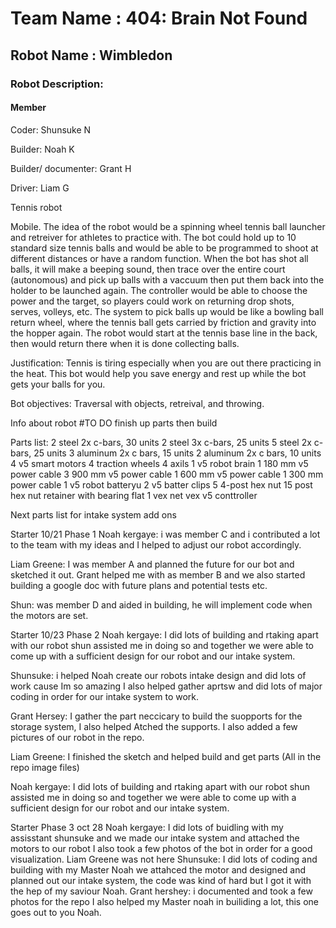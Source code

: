 # Team Name : 404: Brain Not Found

## Robot Name : Wimbledon

### Robot Description:

#### Member
Coder: Shunsuke N

Builder: Noah K

Builder/ documenter: Grant H

Driver: Liam G


Tennis robot

Mobile. The idea of the robot would be a spinning wheel tennis ball launcher and retreiver for athletes to practice with. The bot could hold up to 10 standard size tennis balls and would be able to be programmed to shoot at different distances or have  a random function. When the bot has shot all balls, it will make a beeping sound, then trace over the entire court (autonomous) and pick up balls with a vaccuum then put them back into the holder to be launched again. The controller would be able to choose the power and the target, so players could work on returning drop shots, serves, volleys, etc. The system to pick balls up would be like a bowling ball return wheel, where the tennis ball gets carried by friction and gravity into the hopper again. The robot would start at the tennis base line in the back, then would return there when it is done collecting balls. 

Justification:
Tennis is tiring especially when you are out there practicing in the heat. This bot would help you save energy and rest up while the bot gets your balls for you.

Bot objectives: Traversal with objects, retreival, and throwing.

Info about robot
#TO DO
finish up parts then build

Parts list: 
2 steel 2x c-bars, 30 units
2 steel 3x c-bars, 25 units
5 steel 2x c-bars, 25 units
3 aluminum 2x c bars, 15 units
2 aluminum 2x c bars, 10 units
4 v5 smart motors
4 traction wheels
4 axils
1 v5 robot brain
1 180 mm v5 power cable
3 900 mm v5 power cable
1 600 mm v5 power cable
1 300 mm power cable
1 v5 robot batteryu 
2 v5 batter clips
5 4-post hex nut
15 post hex nut retainer with bearing flat
1 vex net
vex v5 conttroller

Next parts list for intake system
add ons

Starter 10/21 Phase 1
Noah kergaye: i was member C and i contributed a lot to the team with my ideas and I helped to adjust our robot accordingly.

Liam Greene: I was member A and planned the future for our bot and sketched it out.
Grant helped me with as member B and we also started building a google doc with future plans and potential tests etc.

Shun: was member D and aided in building, he will implement code when the motors are set.

Starter 10/23 Phase 2
Noah kergaye: I did lots of building and rtaking apart with our robot shun assisted me in doing so and together we were able to come up with a sufficient design for our robot and our intake system.

Shunsuke: i helped Noah create our robots intake design and did lots of work cause Im so amazing I also helped gather aprtsw and did lots of major coding in order for our intake system to work.

Grant Hersey: I gather the part neccicary to build the suopports for the storage system, I also helped Atched the supports. I also added a few pictures of our robot in the repo.

Liam Greene: I finished the sketch and helped build and get parts (All in the repo image files)

Noah kergaye: I did lots of building and rtaking apart with our robot shun assisted me in doing so and together we were able to come up with a sufficient design for our robot and our intake system.

Starter Phase 3 oct 28
Noah kergaye: I did lots of buidling with my assisstant shunsuke and we made our intake system and attached the motors to our robot I also took a few photos of the bot in order for a good visualization.
Liam Greene was not here
Shunsuke: I did lots of coding and building with my Master Noah we attahced the motor and designed and planned out our intake system, the code was kind of hard but I got it with the hep of my saviour Noah.
Grant hershey: i documented and took a few photos for the repo I also helped my Master noah in builiding a lot, this one goes out to you Noah.




